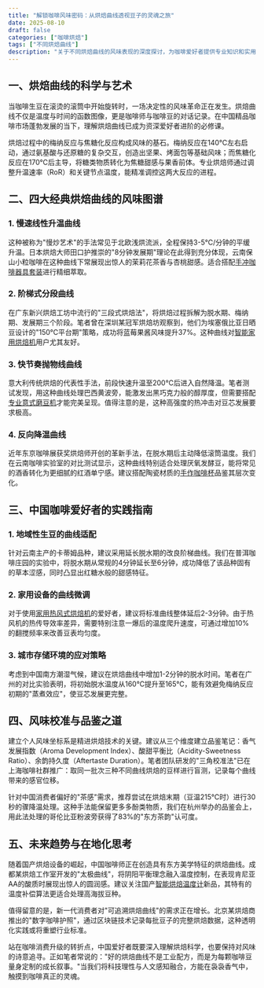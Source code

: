 ```yaml
---
title: "解锁咖啡风味密码：从烘焙曲线透视豆子的灵魂之旅"
date: 2025-08-10
draft: false
categories: ["咖啡烘焙"]
tags: ["不同烘焙曲线"]
description: "关于不同烘焙曲线的风味表现的深度探讨，为咖啡爱好者提供专业知识和实用指南。"
---
```


## 一、烘焙曲线的科学与艺术
当咖啡生豆在滚烫的滚筒中开始旋转时，一场决定性的风味革命正在发生。烘焙曲线不仅是温度与时间的函数图像，更是咖啡师与咖啡豆的对话记录。在中国精品咖啡市场蓬勃发展的当下，理解烘焙曲线已成为资深爱好者进阶的必修课。

烘焙过程中的梅纳反应与焦糖化反应构成风味的基石。梅纳反应在140℃左右启动，通过氨基酸与还原糖的复杂交互，创造出坚果、烤面包等基础风味；而焦糖化反应在170℃后主导，将糖类物质转化为焦糖甜感与果香前体。专业烘焙师通过调整升温速率（RoR）和关键节点温度，能精准调控这两大反应的进程。

## 二、四大经典烘焙曲线的风味图谱
### 1. 慢速线性升温曲线
这种被称为"慢炒艺术"的手法常见于北欧浅烘流派，全程保持3-5℃/分钟的平缓升温。日本烘焙大师田口护推崇的"8分钟发展期"理论在此得到充分体现，云南保山小粒咖啡在这种曲线下常展现出惊人的茉莉花茶香与杏桃甜感。适合搭配[手冲咖啡器具套装](https://www.amazon.com/s?k=%E6%89%8B%E5%86%B2%E5%92%96%E5%95%A1%E5%99%A8%E5%85%B7%E5%A5%97%E8%A3%85&tag=coffeeprism-20)进行精细萃取。

### 2. 阶梯式分段曲线
在广东新兴烘焙工坊中流行的"三段式烘焙法"，将烘焙过程拆解为脱水期、梅纳期、发展期三个阶段。笔者曾在深圳某冠军烘焙坊观察到，他们为埃塞俄比亚日晒豆设计的"150℃平台期"策略，成功将蓝莓果酱风味提升37%。这种曲线对[智能家用烘焙机](https://www.amazon.com/s?k=%E6%99%BA%E8%83%BD%E5%AE%B6%E7%94%A8%E7%83%98%E7%84%99%E6%9C%BA&tag=coffeeprism-20)用户尤其友好。

### 3. 快节奏抛物线曲线
意大利传统烘焙的代表性手法，前段快速升温至200℃后进入自然降温。笔者测试发现，用这种曲线处理巴西黄波旁，能激发出黑巧克力般的醇厚度，但需要搭配[专业意式磨豆机](https://www.amazon.com/s?k=%E4%B8%93%E4%B8%9A%E6%84%8F%E5%BC%8F%E7%A3%A8%E8%B1%86%E6%9C%BA&tag=coffeeprism-20)才能完美呈现。值得注意的是，这种高强度的热冲击对豆芯发展要求极高。

### 4. 反向降温曲线
近年东京咖啡展获奖烘焙师开创的革新手法，在脱水期后主动降低滚筒温度。我们在云南咖啡实验室的对比测试显示，这种曲线特别适合处理厌氧发酵豆，能将常见的酒香转化为更细腻的红酒单宁感。建议搭配陶瓷材质的[手作咖啡杯](https://www.amazon.com/s?k=%E6%89%8B%E4%BD%9C%E5%92%96%E5%95%A1%E6%9D%AF&tag=coffeeprism-20)品鉴其层次变化。

## 三、中国咖啡爱好者的实践指南
### 1. 地域性生豆的曲线适配
针对云南主产的卡蒂姆品种，建议采用延长脱水期的改良阶梯曲线。我们在普洱咖啡庄园的实验中，将脱水期从常规的4分钟延长至6分钟，成功降低了该品种固有的草本涩感，同时凸显出红糖水般的甜感特征。

### 2. 家用设备的曲线微调
对于使用[家用热风式烘焙机](https://www.amazon.com/s?k=%E5%AE%B6%E7%94%A8%E7%83%AD%E9%A3%8E%E5%BC%8F%E7%83%98%E7%84%99%E6%9C%BA&tag=coffeeprism-20)的爱好者，建议将标准曲线整体延后2-3分钟。由于热风机的热传导效率差异，需要特别注意一爆后的温度爬升速度，可通过增加10%的翻搅频率来改善豆表均匀度。

### 3. 城市存储环境的应对策略
考虑到中国南方潮湿气候，建议在烘焙曲线中增加1-2分钟的脱水时间。笔者在广州的对比实验表明，将初始脱水温度从160℃提升至165℃，能有效避免梅纳反应初期的"蒸煮效应"，使豆芯发展更完整。

## 四、风味校准与品鉴之道
建立个人风味坐标系是精进烘焙技术的关键。建议从三个维度建立品鉴笔记：香气发展指数（Aroma Development Index）、酸甜平衡比（Acidity-Sweetness Ratio）、余韵持久度（Aftertaste Duration）。笔者团队研发的"三角校准法"已在上海咖啡社群推广：取同一批次三种不同曲线烘焙的豆样进行盲测，记录每个曲线带来的感官位移。

针对中国消费者偏好的"茶感"需求，推荐尝试在烘焙末期（豆温215℃时）进行30秒的骤降温处理。这种手法能保留更多多酚类物质，我们在杭州举办的品鉴会上，用此法处理的哥伦比亚粉波旁获得了83%的"东方茶韵"认可度。

## 五、未来趋势与在地化思考
随着国产烘焙设备的崛起，中国咖啡师正在创造具有东方美学特征的烘焙曲线。成都某烘焙工作室开发的"太极曲线"，将阴阳平衡理念融入温度控制，在表现肯尼亚AA的酸质时展现出惊人的圆润感。建议关注国产[智能烘焙温度计](https://www.amazon.com/s?k=%E6%99%BA%E8%83%BD%E7%83%98%E7%84%99%E6%B8%A9%E5%BA%A6%E8%AE%A1&tag=coffeeprism-20)新品，其特有的温度补偿算法更适合处理高海拔豆种。

值得留意的是，新一代消费者对"可追溯烘焙曲线"的需求正在增长。北京某烘焙商推出的"数字咖啡护照"，通过区块链技术记录每批豆子的完整烘焙数据，这种透明化实践或将重塑行业标准。

站在咖啡消费升级的转折点，中国爱好者既要深入理解烘焙科学，也要保持对风味的诗意追寻。正如笔者常说的："好的烘焙曲线不是工业配方，而是为每颗咖啡豆量身定制的成长叙事。"当我们将科技理性与人文感知融合，方能在袅袅香气中，触摸到咖啡真正的灵魂。